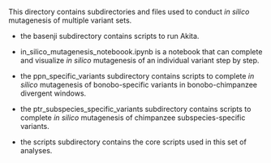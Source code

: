 This directory contains subdirectories and files used to conduct *in silico* mutagenesis of multiple variant sets.

- the basenji subdirectory contains scripts to run Akita.

- in_silico_mutagenesis_noteboook.ipynb is a notebook that can complete and visualize *in silico* mutagenesis of an individual variant step by step.

- the ppn_specific_variants subdirectory contains scripts to complete *in silico* mutagenesis of bonobo-specific variants in bonobo-chimpanzee divergent windows.

- the ptr_subspecies_specific_variants subdirectory contains scripts to complete *in silico* mutagenesis of chimpanzee subspecies-specific variants.

- the scripts subdirectory contains the core scripts used in this set of analyses.